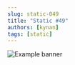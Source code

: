 ```yaml
---
slug: static-049
title: "Static #49"
authors: [kynan]
tags: [static]
---
```


![Example banner](/img/stories/static/049.png)
